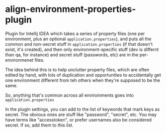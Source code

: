 # align-environment-properties-plugin
Plugin for Intellij IDEA which takes a series of property files (one per environment, plus an optional `application.properties`), and 
puts all the common and non-secret stuff in `application.properties` (if that doesn't exist, it's created), and then only environment-specific stuff
(dev is differnt than qa, for instance) and secret stuff (passwords, etc) are in the per-environmenet files.

The idea behind this is to help unclutter property files, which are often edited by hand, with lots of duplication and opportunities to
accidentally get one environment different from teh others when they're supposed to be the same.

So, anything that's common across all enviroinments goes into `application.properties`

In the plugin settings, you can add to the list of keywords that mark keys as secret.  The obvious ones are stuff like "password", "secret", etc.  You may have terms like "accesstoken", or prefer usernames also be considered secret.  If so, add them to this list.
